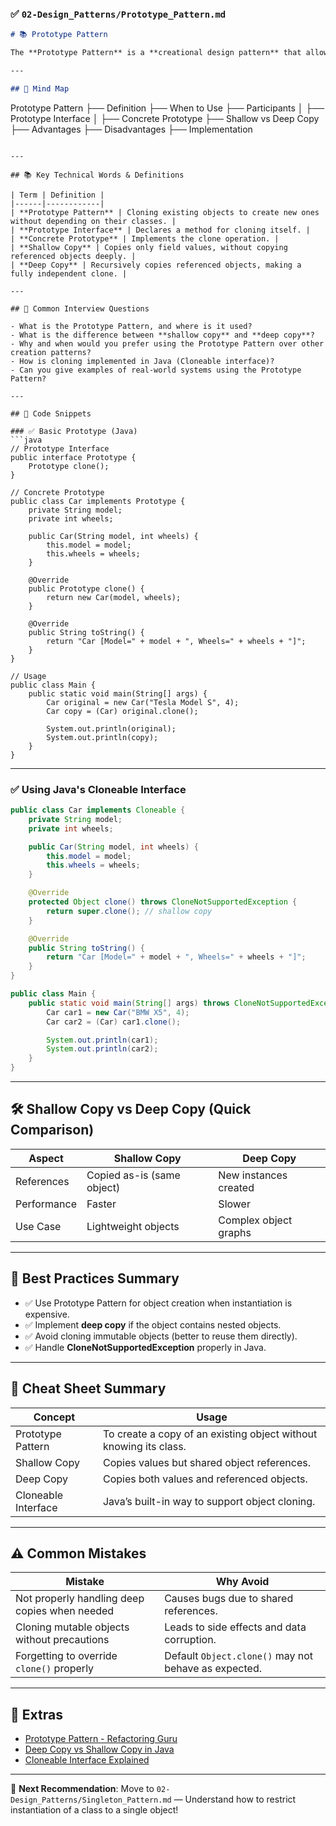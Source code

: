### ✅ `02-Design_Patterns/Prototype_Pattern.md`

```markdown
# 📚 Prototype Pattern

The **Prototype Pattern** is a **creational design pattern** that allows you to copy existing objects without making the code dependent on their concrete classes. Instead of creating new instances, it clones existing ones, improving performance and flexibility.

---

## 🧠 Mind Map

```
Prototype Pattern
├── Definition
├── When to Use
├── Participants
│   ├── Prototype Interface
│   ├── Concrete Prototype
├── Shallow vs Deep Copy
├── Advantages
├── Disadvantages
├── Implementation
```

---

## 📚 Key Technical Words & Definitions

| Term | Definition |
|------|------------|
| **Prototype Pattern** | Cloning existing objects to create new ones without depending on their classes. |
| **Prototype Interface** | Declares a method for cloning itself. |
| **Concrete Prototype** | Implements the clone operation. |
| **Shallow Copy** | Copies only field values, without copying referenced objects deeply. |
| **Deep Copy** | Recursively copies referenced objects, making a fully independent clone. |

---

## 🔎 Common Interview Questions

- What is the Prototype Pattern, and where is it used?
- What is the difference between **shallow copy** and **deep copy**?
- Why and when would you prefer using the Prototype Pattern over other creation patterns?
- How is cloning implemented in Java (Cloneable interface)?
- Can you give examples of real-world systems using the Prototype Pattern?

---

## 🧪 Code Snippets

### ✅ Basic Prototype (Java)
```java
// Prototype Interface
public interface Prototype {
    Prototype clone();
}

// Concrete Prototype
public class Car implements Prototype {
    private String model;
    private int wheels;

    public Car(String model, int wheels) {
        this.model = model;
        this.wheels = wheels;
    }

    @Override
    public Prototype clone() {
        return new Car(model, wheels);
    }

    @Override
    public String toString() {
        return "Car [Model=" + model + ", Wheels=" + wheels + "]";
    }
}

// Usage
public class Main {
    public static void main(String[] args) {
        Car original = new Car("Tesla Model S", 4);
        Car copy = (Car) original.clone();

        System.out.println(original);
        System.out.println(copy);
    }
}
```

---

### ✅ Using Java's Cloneable Interface
```java
public class Car implements Cloneable {
    private String model;
    private int wheels;

    public Car(String model, int wheels) {
        this.model = model;
        this.wheels = wheels;
    }

    @Override
    protected Object clone() throws CloneNotSupportedException {
        return super.clone(); // shallow copy
    }

    @Override
    public String toString() {
        return "Car [Model=" + model + ", Wheels=" + wheels + "]";
    }
}

public class Main {
    public static void main(String[] args) throws CloneNotSupportedException {
        Car car1 = new Car("BMW X5", 4);
        Car car2 = (Car) car1.clone();

        System.out.println(car1);
        System.out.println(car2);
    }
}
```

---

## 🛠️ Shallow Copy vs Deep Copy (Quick Comparison)

| Aspect | Shallow Copy | Deep Copy |
|--------|--------------|-----------|
| References | Copied as-is (same object) | New instances created |
| Performance | Faster | Slower |
| Use Case | Lightweight objects | Complex object graphs |

---

## 🎯 Best Practices Summary

- ✅ Use Prototype Pattern for object creation when instantiation is expensive.
- ✅ Implement **deep copy** if the object contains nested objects.
- ✅ Avoid cloning immutable objects (better to reuse them directly).
- ✅ Handle **CloneNotSupportedException** properly in Java.

---

## 📘 Cheat Sheet Summary

| Concept | Usage |
|---------|-------|
| Prototype Pattern | To create a copy of an existing object without knowing its class. |
| Shallow Copy | Copies values but shared object references. |
| Deep Copy | Copies both values and referenced objects. |
| Cloneable Interface | Java’s built-in way to support object cloning. |

---

## ⚠️ Common Mistakes

| Mistake | Why Avoid |
|---------|-----------|
| Not properly handling deep copies when needed | Causes bugs due to shared references. |
| Cloning mutable objects without precautions | Leads to side effects and data corruption. |
| Forgetting to override `clone()` properly | Default `Object.clone()` may not behave as expected. |

---

## 🔗 Extras

- [Prototype Pattern - Refactoring Guru](https://refactoring.guru/design-patterns/prototype)
- [Deep Copy vs Shallow Copy in Java](https://www.baeldung.com/java-deep-copy)
- [Cloneable Interface Explained](https://www.geeksforgeeks.org/cloneable-interface-in-java/)

---

📌 **Next Recommendation**: Move to `02-Design_Patterns/Singleton_Pattern.md` — Understand how to restrict instantiation of a class to a single object!

```
